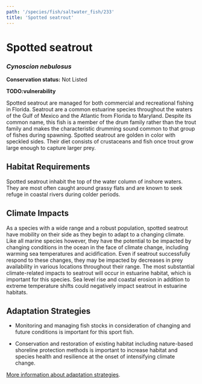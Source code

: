 ```yaml
---
path: '/species/fish/saltwater_fish/233'
title: 'Spotted seatrout'
---
```


# Spotted seatrout
### *Cynoscion nebulosus*



**Conservation status:** Not Listed

**TODO:vulnerability**

Spotted seatrout are managed for both commercial and recreational fishing in Florida.  Seatrout are a common estuarine species throughout the waters of the Gulf of Mexico and the Atlantic from Florida to Maryland.  Despite its common name, this fish is a member of the drum family rather than the trout family and makes the characteristic drumming sound common to that group of fishes during spawning.  Spotted seatrout are golden in color with speckled sides.  Their diet consists of crustaceans and fish once trout grow large enough to capture larger prey.

    
## Habitat Requirements

Spotted seatrout inhabit the top of the water column of inshore waters.  They are most often caught around grassy flats and are known to seek refuge in coastal rivers during colder periods.

## Climate Impacts

As a species with a wide range and a robust population, spotted seatrout have mobility on their side as they begin to adapt to a changing climate.  Like all marine species however, they have the potential to be impacted by changing conditions in the ocean in the face of climate change, including warming sea temperatures and acidification.  Even if seatrout successfully respond to these changes, they may be impacted by decreases in prey availability in various locations throughout their range.  The most substantial climate-related impacts to seatrout will occur in estuarine habitat, which is important for this species.  Sea level rise and coastal erosion in addition to extreme temperature shifts could negatively impact seatrout in estuarine habitats.

## Adaptation Strategies

- Monitoring and managing fish stocks in consideration of changing and future conditions is important for this sport fish.

- Conservation and restoration of existing habitat including nature-based shoreline protection methods is important to increase habitat and species health and resilience at the onset of intensifying climate change.


[More information about adaptation strategies](/strategies).
